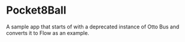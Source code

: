 # Pocket8Ball

A sample app that starts of with a deprecated instance of Otto Bus and converts it to Flow as an example.
